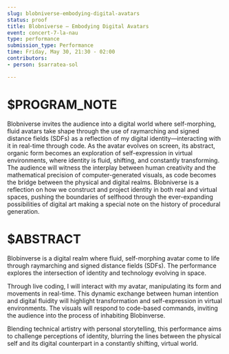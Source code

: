 ```yaml
---
slug: blobniverse-embodying-digital-avatars
status: proof
title: Blobniverse – Embodying Digital Avatars
event: concert-7-la-nau
type: performance
submission_type: Performance
time: Friday, May 30, 21:30 - 02:00
contributors:
- person: $sarratea-sol

---
```


# $PROGRAM_NOTE

Blobniverse invites the audience into a digital world where self-morphing, fluid avatars
take shape through the use of raymarching and signed distance fields (SDFs) as a
reflection of my digital identity—interacting with it in real-time through code.
As the avatar evolves on screen, its abstract, organic form becomes an exploration of
self-expression in virtual environments, where identity is fluid, shifting, and constantly
transforming. The audience will witness the interplay between human creativity and the
mathematical precision of computer-generated visuals, as code becomes the bridge
between the physical and digital realms.
Blobniverse is a reflection on how we construct and project identity in both real and
virtual spaces, pushing the boundaries of selfhood through the ever-expanding
possibilities of digital art making a special note on the history of procedural generation.

# $ABSTRACT


Blobinverse is a digital realm where fluid, self-morphing avatar come to life through
raymarching and signed distance fields (SDFs). The performance explores the
intersection of identity and technology evolving in space.

Through live coding, I will interact with my avatar, manipulating its form and movements
in real-time. This dynamic exchange between human intention and digital fluidity will
highlight transformation and self-expression in virtual environments. The visuals will
respond to code-based commands, inviting the audience into the process of inhabiting
Blobinverse.

Blending technical artistry with personal storytelling, this performance aims to challenge
perceptions of identity, blurring the lines between the physical self and its digital
counterpart in a constantly shifting, virtual world.
